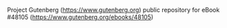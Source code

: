 Project Gutenberg (https://www.gutenberg.org) public repository for eBook #48105 (https://www.gutenberg.org/ebooks/48105)
